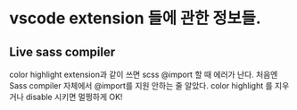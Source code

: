 # vscode extension 들에 관한 정보들.

## Live sass compiler
color highlight extension과 같이 쓰면 scss @import 할 때 에러가 난다.
처음엔 Sass compiler 자체에서 @import를 지원 안하는 줄 알았다.
color highlight 를 지우거나 disable 시키면 멀쩡하게 OK!
